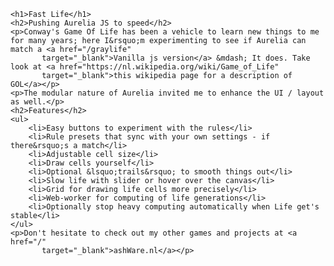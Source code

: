     <h1>Fast Life</h1>
    <h2>Pushing Aurelia JS to speed</h2>
    <p>Conway's Game Of Life has been a vehicle to learn new things to me for many years; here I&rsquo;m experimenting to see if Aurelia can match a <a href="/graylife"
           target="_blank">Vanilla js version</a> &mdash; It does. Take look at <a href="https://nl.wikipedia.org/wiki/Game_of_Life"
           target="_blank">this wikipedia page for a description of GOL</a></p>
    <p>The modular nature of Aurelia invited me to enhance the UI / layout as well.</p>
    <h2>Features</h2>
    <ul>
        <li>Easy buttons to experiment with the rules</li>
        <li>Rule presets that sync with your own settings - if there&rsquo;s a match</li>
        <li>Adjustable cell size</li>
        <li>Draw cells yourself</li>
        <li>Optional &lsquo;trails&rsquo; to smooth things out</li>
        <li>Slow life with slider or hover over the canvas</li>
        <li>Grid for drawing life cells more precisely</li>
        <li>Web-worker for computing of life generations</li>
        <li>Optionally stop heavy computing automatically when Life get's stable</li>
    </ul>
    <p>Don't hesitate to check out my other games and projects at <a href="/"
           target="_blank">ashWare.nl</a></p>
